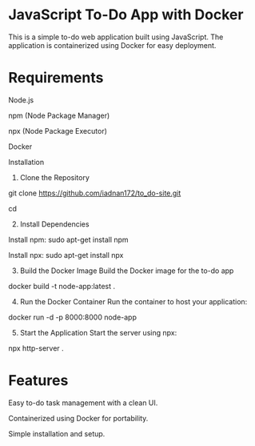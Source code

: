 #  JavaScript To-Do App with Docker
This is a simple to-do web application built using JavaScript. The application is containerized using Docker for easy deployment.

# Requirements
  Node.js

  npm (Node Package Manager)

  npx (Node Package Executor)

  Docker

Installation
1. Clone the Repository

  git clone <https://github.com/iadnan172/to_do-site.git>

  cd <to-do-site>

2. Install Dependencies

  Install npm:
  sudo apt-get install npm

  Install npx:
  sudo apt-get install npx

3. Build the Docker Image
  Build the Docker image for the to-do app

  docker build -t node-app:latest .

4. Run the Docker Container
  Run the container to host your application:

  docker run -d -p 8000:8000 node-app

5. Start the Application
  Start the server using npx:

  npx http-server .


# Features
Easy to-do task management with a clean UI.

Containerized using Docker for portability.

Simple installation and setup.